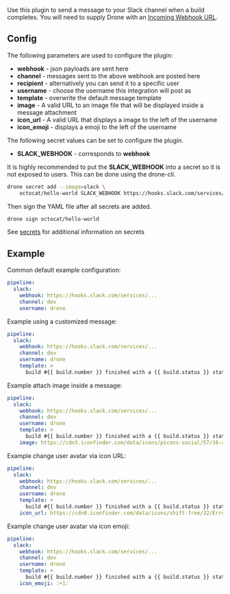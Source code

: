 Use this plugin to send a message to your Slack channel when a build completes.
You will need to supply Drone with an [Incoming Webhook URL](https://my.slack.com/services/new/incoming-webhook).

## Config

The following parameters are used to configure the plugin:

* **webhook** - json payloads are sent here
* **channel** - messages sent to the above webhook are posted here
* **recipient** - alternatively you can send it to a specific user
* **username** - choose the username this integration will post as
* **template** - overwrite the default message template
* **image** - A valid URL to an image file that will be displayed inside a message attachment
* **icon_url** - A valid URL that displays a image to the left of the username
* **icon_emoji** - displays a emoji to the left of the username

The following secret values can be set to configure the plugin.

* **SLACK_WEBHOOK** - corresponds to **webhook**

It is highly recommended to put the **SLACK_WEBHOOK** into a secret so it is
not exposed to users. This can be done using the drone-cli.

```bash
drone secret add --image=slack \
    octocat/hello-world SLACK_WEBHOOK https://hooks.slack.com/services/...
```

Then sign the YAML file after all secrets are added.

```bash
drone sign octocat/hello-world
```

See [secrets](http://readme.drone.io/0.5/usage/secrets/) for additional
information on secrets

## Example

Common default example configuration:

```yaml
pipeline:
  slack:
    webhook: https://hooks.slack.com/services/...
    channel: dev
    username: drone
```

Example using a customized message:

```yaml
pipeline:
  slack:
    webhook: https://hooks.slack.com/services/...
    channel: dev
    username: drone
    template: >
      build #{{ build.number }} finished with a {{ build.status }} status
```

Example attach image inside a message:

```yaml
pipeline:
  slack:
    webhook: https://hooks.slack.com/services/...
    channel: dev
    username: drone
    template: >
      build #{{ build.number }} finished with a {{ build.status }} status
    image: https://cdn3.iconfinder.com/data/icons/picons-social/57/16-apple-128.png
```

Example change user avatar via icon URL:

```yaml
pipeline:
  slack:
    webhook: https://hooks.slack.com/services/...
    channel: dev
    username: drone
    template: >
      build #{{ build.number }} finished with a {{ build.status }} status
    icon_url: https://cdn0.iconfinder.com/data/icons/shift-free/32/Error-128.png
```

Example change user avatar via icon emoji:

```yaml
pipeline:
  slack:
    webhook: https://hooks.slack.com/services/...
    channel: dev
    username: drone
    template: >
      build #{{ build.number }} finished with a {{ build.status }} status
    icon_emoji: :+1:
```
